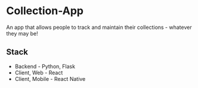 # Collection-App
An app that allows people to track and maintain their collections - whatever they may be!

## Stack

* Backend - Python, Flask
* Client, Web - React
* Client, Mobile - React Native
